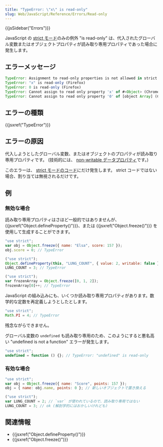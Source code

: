 ```yaml
---
title: "TypeError: \"x\" is read-only"
slug: Web/JavaScript/Reference/Errors/Read-only
---
```


{{jsSidebar("Errors")}}

JavaScript の [strict モード](/ja/docs/Web/JavaScript/Reference/Strict_mode)のみの例外 "is read-only" は、代入されたグローバル変数またはオブジェクトプロパティが読み取り専用プロパティであった場合に発生します。

## エラーメッセージ

```js
TypeError: Assignment to read-only properties is not allowed in strict mode (Edge)
TypeError: "x" is read-only (Firefox)
TypeError: 0 is read-only (Firefox)
TypeError: Cannot assign to read only property 'x' of #<Object> (Chrome)
TypeError: Cannot assign to read only property '0' of [object Array] (Chrome)
```

## エラーの種類

{{jsxref("TypeError")}}

## エラーの原因

代入しようとしたグローバル変数、またはオブジェクトのプロパティが読み取り専用プロパティです。 (技術的には、 [non-writable データプロパティ](/ja/docs/Web/JavaScript/Reference/Global_Objects/Object/defineProperty#writable_attribute)です。)

このエラーは、 [strict モードのコード](/ja/docs/Web/JavaScript/Reference/Strict_mode)にだけ発生します。 strict コードではない場合、割り当ては無視されるだけです。</p>

## 例

### 無効な場合

<p>読み取り専用プロパティはさほど一般的ではありませんが、 {{jsxref("Object.defineProperty()")}}、または {{jsxref("Object.freeze()")}} を使用して生成することができます。</p>

```js example-bad
"use strict";
var obj = Object.freeze({ name: "Elsa", score: 157 });
obj.score = 0; // TypeError

("use strict");
Object.defineProperty(this, "LUNG_COUNT", { value: 2, writable: false });
LUNG_COUNT = 3; // TypeError

("use strict");
var frozenArray = Object.freeze([0, 1, 2]);
frozenArray[0]++; // TypeError
```

JavaScript の組み込みにも、いくつか読み取り専用プロパティがあります。数学的な定数を再定義しようとしたとします。

```js example-bad
"use strict";
Math.PI = 4; // TypeError
```

残念ながらできません。

グローバル変数の `undefined` も読み取り専用のため、このようにすると悪名高い "undefined is not a function" エラーが発生します。

```js example-bad
"use strict";
undefined = function () {}; // TypeError: "undefined" is read-only
```

### 有効な場合

```js example-good
"use strict";
var obj = Object.freeze({ name: "Score", points: 157 });
obj = { name: obj.name, points: 0 }; // 新しいオブジェクトで置き換える

("use strict");
var LUNG_COUNT = 2; // `var` が使われているので、読み取り専用ではない
LUNG_COUNT = 3; // ok (解剖学的にはおかしいけれども)
```

## 関連情報

- {{jsxref("Object.defineProperty()")}}
- {{jsxref("Object.freeze()")}}
